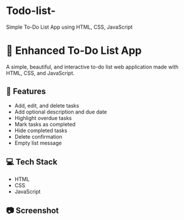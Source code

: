 # Todo-list-
Simple To-Do List App using HTML, CSS, JavaScript

# 📝 Enhanced To-Do List App

A simple, beautiful, and interactive to-do list web application made with HTML, CSS, and JavaScript.

## 🔧 Features

- Add, edit, and delete tasks  
- Add optional description and due date  
- Highlight overdue tasks  
- Mark tasks as completed  
- Hide completed tasks  
- Delete confirmation  
- Empty list message

## 💻 Tech Stack

- HTML  
- CSS  
- JavaScript

## 📷 Screenshot
